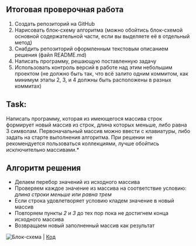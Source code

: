 ## Итоговая проверочная работа
1. Создать репозиторий на GitHub
2. Нарисовать блок-схему алгоритма (можно обойтись блок-схемой основной содержательной части, если вы выделяете её в отдельный метод)
3. Снабдить репозиторий оформленным текстовым описанием решения (файл README.md)
4. Написать программу, решающую поставленную задачу
5. Использовать контроль версий в работе над этим небольшим проектом (не должно быть так, что всё залито одним коммитом, как минимум этапы 2, 3, и 4 должны быть расположены в разных коммитах)

## Task: 
Написать программу, которая из имеющегося массива строк формирует новый массив из строк, длина которых меньше, либо равна 3 символам. Первоначальный массив можно ввести с клавиатуры, либо задать на старте выполнения алгоритма. При решении не рекомендуется пользоваться коллекциями, лучше обойтись исключительно массивами.* 

## Алгоритм решения
* Делаем перебор значений из исходного массива
* Проверяем каждое значение из массива на соответствие условию: *длина строки меньше или равна трем*
* Если строка удовлетворяет условию кладем значение в новый массив
* Повторяем пункты *2* и *3* до тех пор пока не достигнем конца исходного массива
* Возвращаем новый заполненный массив как результат

![Блок-схема]() | [Код]()